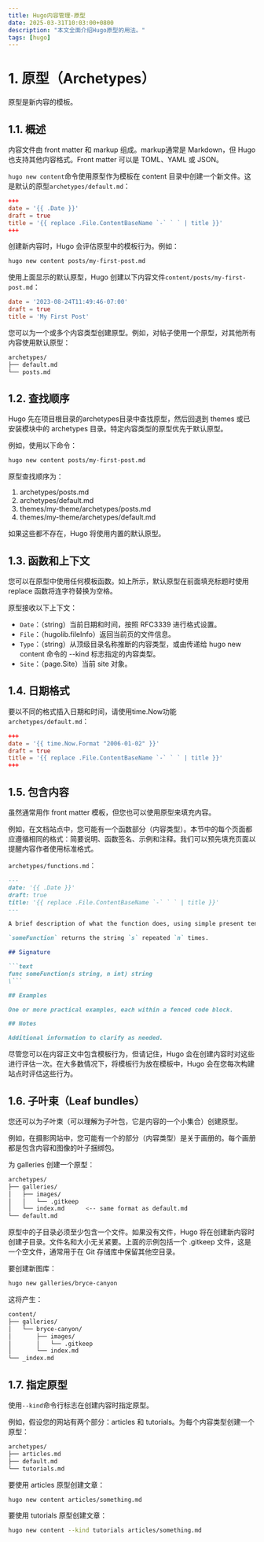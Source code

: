 ```yaml
---
title: Hugo内容管理-原型
date: 2025-03-31T10:03:00+0800
description: "本文全面介绍Hugo原型的用法。"
tags: [hugo]
---
```



# 1. 原型（Archetypes）
原型是新内容的模板。

## 1.1. 概述
内容文件由 front matter 和 markup 组成。markup通常是 Markdown，但 Hugo 也支持其他内容格式。Front matter 可以是 TOML、YAML 或 JSON。

`hugo new content`命令使用原型作为模板在 content 目录中创建一个新文件。这是默认的原型`archetypes/default.md`：

```toml
+++
date = '{{ .Date }}'
draft = true
title = '{{ replace .File.ContentBaseName `-` ` ` | title }}'
+++
```
创建新内容时，Hugo 会评估原型中的模板行为。例如：
```bash
hugo new content posts/my-first-post.md
```
使用上面显示的默认原型，Hugo 创建以下内容文件`content/posts/my-first-post.md`：
```toml
date = '2023-08-24T11:49:46-07:00'
draft = true
title = 'My First Post'
```
您可以为一个或多个内容类型创建原型。例如，对帖子使用一个原型，对其他所有内容使用默认原型：
```bash
archetypes/
├── default.md
└── posts.md
```

## 1.2. 查找顺序
Hugo 先在项目根目录的archetypes目录中查找原型，然后回退到 themes 或已安装模块中的 archetypes 目录。特定内容类型的原型优先于默认原型。

例如，使用以下命令：
```bash
hugo new content posts/my-first-post.md
```
原型查找顺序为：
1. archetypes/posts.md
2. archetypes/default.md
3. themes/my-theme/archetypes/posts.md
4. themes/my-theme/archetypes/default.md

如果这些都不存在，Hugo 将使用内置的默认原型。

## 1.3. 函数和上下文
您可以在原型中使用任何模板函数。如上所示，默认原型在前面填充标题时使用 replace 函数将连字符替换为空格。

原型接收以下上下文：
- `Date`：（string）当前日期和时间，按照 RFC3339 进行格式设置。
- `File`：（hugolib.fileInfo）返回当前页的文件信息。
- `Type`：（string）从顶级目录名称推断的内容类型，或由传递给 hugo new content 命令的 --kind 标志指定的内容类型。
- `Site`：（page.Site）当前 site 对象。

## 1.4. 日期格式
要以不同的格式插入日期和时间，请使用time.Now功能`archetypes/default.md`：
```toml
+++
date = '{{ time.Now.Format "2006-01-02" }}'
draft = true
title = '{{ replace .File.ContentBaseName `-` ` ` | title }}'
+++
```
## 1.5. 包含内容
虽然通常用作 front matter 模板，但您也可以使用原型来填充内容。

例如，在文档站点中，您可能有一个函数部分（内容类型）。本节中的每个页面都应遵循相同的格式：简要说明、函数签名、示例和注释。我们可以预先填充页面以提醒内容作者使用标准格式。

`archetypes/functions.md`：
```markdown
---
date: '{{ .Date }}'
draft: true
title: '{{ replace .File.ContentBaseName `-` ` ` | title }}'
---

A brief description of what the function does, using simple present tense in the third person singular form. For example:

`someFunction` returns the string `s` repeated `n` times.

## Signature

```text
func someFunction(s string, n int) string 
\```

## Examples

One or more practical examples, each within a fenced code block.

## Notes

Additional information to clarify as needed.
```
尽管您可以在内容正文中包含模板行为，但请记住，Hugo 会在创建内容时对这些进行评估一次。在大多数情况下，将模板行为放在模板中，Hugo 会在您每次构建站点时评估这些行为。

## 1.6. 子叶束（Leaf bundles）
您还可以为子叶束（可以理解为子叶包，它是内容的一个小集合）创建原型。

例如，在摄影网站中，您可能有一个的部分（内容类型）是关于画册的。每个画册都是包含内容和图像的叶子捆绑包。

为 galleries 创建一个原型：
```bash
archetypes/
├── galleries/
│   ├── images/
│   │   └── .gitkeep
│   └── index.md      <-- same format as default.md
└── default.md
```
原型中的子目录必须至少包含一个文件。如果没有文件，Hugo 将在创建新内容时创建子目录。文件名和大小无关紧要。上面的示例包括一个 .gitkeep 文件，这是一个空文件，通常用于在 Git 存储库中保留其他空目录。

要创建新图库：
```bash
hugo new galleries/bryce-canyon
```
这将产生：
```bash
content/
├── galleries/
│   └── bryce-canyon/
│       ├── images/
│       │   └── .gitkeep
│       └── index.md
└── _index.md
```

## 1.7. 指定原型
使用`--kind`命令行标志在创建内容时指定原型。

例如，假设您的网站有两个部分：articles 和 tutorials。为每个内容类型创建一个原型：
```bash
archetypes/
├── articles.md
├── default.md
└── tutorials.md
```
要使用 articles 原型创建文章：
```bash
hugo new content articles/something.md
```
要使用 tutorials 原型创建文章：
```bash
hugo new content --kind tutorials articles/something.md
```